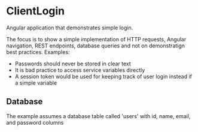 # ClientLogin
Angular application that demonstrates simple login.

The focus is to show a simple implementation of HTTP requests, Angular navigation, REST endpoints, database queries and not on demonstratign best practices.
Examples:
- Passwords should never be stored in clear text
- It is bad practice to access service variables directly
- A session token would be used for keeping track of user login instead if a simple variable

## Database
The example assumes a database table called 'users' with id, name, email, and password columns 
